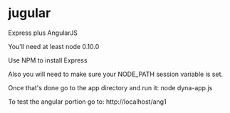 jugular
=======

Express plus AngularJS

You'll need at least node 0.10.0

Use NPM to install Express

Also you will need to make sure your NODE_PATH session variable is set.

Once that's done go to the app directory and run it: node dyna-app.js

To test the angular portion go to: http://localhost/ang1
